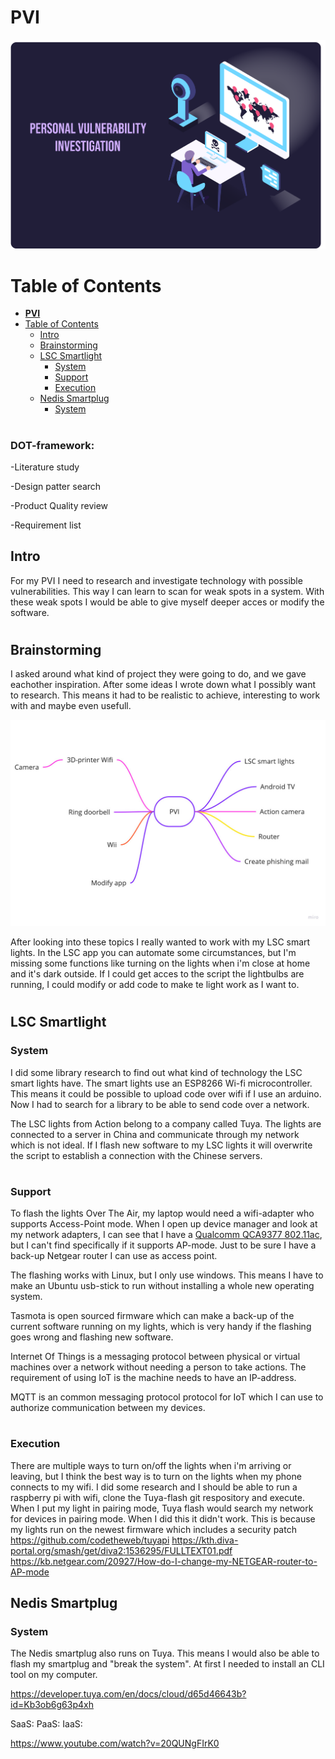 #

# **PVI**
![](https://github.com/wendelaQuist/Cyber_security/blob/main/Pictures/PVI/Front%20page.png?raw=true)

# Table of Contents
- [**PVI**](#pvi)
- [Table of Contents](#table-of-contents)
  - [Intro](#intro)
  - [Brainstorming](#brainstorming)
  - [LSC Smartlight](#lsc-smartlight)
    - [System](#system)
    - [Support](#support)
    - [Execution](#execution)
  - [Nedis Smartplug](#nedis-smartplug)
    - [System](#system-1)

#

### DOT-framework:
-Literature study

-Design patter search

-Product Quality review

-Requirement list

## Intro
For my PVI I need to research and investigate technology with possible vulnerabilities. This way I can learn to scan for weak spots in a system. With these weak spots I would be able to give myself deeper acces or modify the software.

#

## Brainstorming
I asked around what kind of project they were going to do, and we gave eachother inspiration. After some ideas I wrote down what I possibly want to research. This means it had to be realistic to achieve, interesting to work with and maybe even usefull. 

![](./Pictures/PVI/Brainstorm.jpg)

After looking into these topics I really wanted to work with my LSC smart lights. In the LSC app you can automate some circumstances, but I'm missing some functions like turning on the lights when i'm close at home and it's dark outside. If I could get acces to the script the lightbulbs are running, I could modify or add code to make te light work as I want to.
#

## LSC Smartlight 
### System
I did some library research to find out what kind of technology the LSC smart lights have. The smart lights use an ESP8266 Wi-fi microcontroller. This means it could be possible to upload code over wifi if I use an arduino. Now I had to search for a library to be able to send code over a network.

The LSC lights from Action belong to a company called Tuya. The lights are connected to a server in China and communicate through my network which is not ideal. If I flash new software to my LSC lights it will overwrite the script to establish a connection with the Chinese servers. 
#

### Support
To flash the lights Over The Air, my laptop would need a wifi-adapter who supports Access-Point mode. When I open up device manager and look at my network adapters, I can see that I have a [Qualcomm QCA9377 802.11ac](https://www.qualcomm.com/products/technology/wi-fi/qca9377), but I can't find specifically if it supports AP-mode. Just to be sure I have a back-up Netgear router I can use as access point.

The flashing works with Linux, but I only use windows. This means I have to make an Ubuntu usb-stick to run without installing a whole new operating system.

Tasmota is open sourced firmware which can make a back-up of the current software running on my lights, which is very handy if the flashing goes wrong and flashing new software.  

Internet Of Things is a messaging protocol between physical or virtual machines over a network without needing a person to take actions. The requirement of using IoT is the machine needs to have an IP-address. 

MQTT is an common messaging protocol protocol for IoT which I can use to authorize communication between my devices.
#

### Execution
There are multiple ways to turn on/off the lights when i'm arriving or leaving, but I think the best way is to turn on the lights when my phone connects to my wifi. I did some research and I should be able to run a raspberry pi with wifi, clone the Tuya-flash git respository and execute. When I put my light in pairing mode, Tuya flash would search my network for devices in pairing mode. When I did this it didn't work. This is because my lights run on the newest firmware which includes a security patch 
https://github.com/codetheweb/tuyapi
https://kth.diva-portal.org/smash/get/diva2:1536295/FULLTEXT01.pdf
https://kb.netgear.com/20927/How-do-I-change-my-NETGEAR-router-to-AP-mode
  

## Nedis Smartplug

### System

The Nedis smartplug also runs on Tuya. This means I would also be able to flash my smartplug and "break the system". At first I needed to install an CLI tool on my computer.

https://developer.tuya.com/en/docs/cloud/d65d46643b?id=Kb3ob6g63p4xh

SaaS:
PaaS:
IaaS:

https://www.youtube.com/watch?v=20QUNgFIrK0


